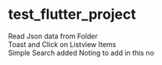 # test_flutter_project

Read Json data from Folder <br/>
Toast and Click on Listview Items <br/>
Simple Search added
Noting to add in this no
